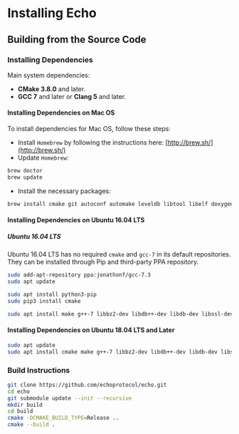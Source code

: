 # Installing Echo

## Building from the Source Code

### Installing Dependencies

Main system dependencies:

- **CMake 3.8.0** and later.
- **GCC 7** and later or **Clang 5** and later.

#### Installing Dependencies on Mac OS

To install dependencies for Mac OS, follow these steps:

- Install `Homebrew` by following the instructions here: [http://brew.sh/](http://brew.sh/)
- Update `Homebrew`:

```bash
brew doctor
brew update
```

- Install the necessary packages:

```bash
brew install cmake git autoconf automake leveldb libtool libelf doxygen
```

#### Installing Dependencies on Ubuntu 16.04 LTS

##### Ubuntu 16.04 LTS

Ubuntu 16.04 LTS has no required `cmake` and `gcc-7` in its default repositories. They can be installed through Pip and third-party PPA repository.

```bash
sudo add-apt-repository ppa:jonathonf/gcc-7.3
sudo apt update

sudo apt install python3-pip
sudo pip3 install cmake

sudo apt install make g++-7 libbz2-dev libdb++-dev libdb-dev libssl-dev openssl libreadline-dev autoconf libtool git ntp libcurl4-openssl-dev  libcurl4-openssl-dev libleveldb-dev libelf-dev
```

#### Installing Dependencies on Ubuntu 18.04 LTS and Later

```bash
sudo apt update
sudo apt install cmake make g++-7 libbz2-dev libdb++-dev libdb-dev libssl-dev openssl libreadline-dev autoconf libtool git ntp libcurl4-openssl-dev  libcurl4-openssl-dev libleveldb-dev libelf-dev
```

### Build Instructions

```bash
git clone https://github.com/echoprotocol/echo.git
cd echo
git submodule update --init --recursive
mkdir build
cd build
cmake -DCMAKE_BUILD_TYPE=Release ..
cmake --build .
```
